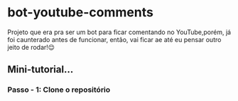 <h1> bot-youtube-comments </h1>
<p> Projeto que era pra ser um bot para ficar comentando no YouTube,porém, já foi caunterado antes de funcionar, então, vai ficar ae até eu pensar outro jeito de rodar!😌 </p>

<h2>Mini-tutorial...</h2>
<h3>Passo - 1: Clone o repositório</h3>

```git clone --branch master https://github.com/gustavodias24/bot-youtube-comments.git
```
